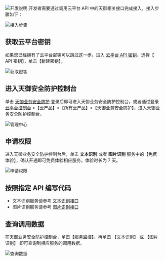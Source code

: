 ![开发说明](https://mc.qcloudimg.com/static/img/3469fbbb6107997a0ed38ab6ef2764cb/image.png)
开发者需要通过调用云平台 API 中的天御相关接口完成接入，接入步骤如下：

![接入步骤](https://mc.qcloudimg.com/static/img/dc0bc63f0da324c31e6bfa2e6d7a5ff9/image.png)

## 获取云平台密钥

如果您已经拥有了云平台密钥可以跳过这一步。进入 [云平台 API 密钥](http://console.tce.fsphere.cn/capi)，选择【 API 密钥】，单击【新建密钥】。

![获取密钥](https://mc.qcloudimg.com/static/img/fd83fe8c74b72782340dd0f765c72b0d/image.png)

## 进入天御安全防护控制台

单击 [天御业务安全防护](http://console.tce.fsphere.cn/tianyu/overview) 登录后即可进入天御业务安全防护控制台，或者通过登录 [云平台控制台](http://console.tce.fsphere.cn/) >【云产品】>【所有云产品】>【天御业务安全防护】，进入天御业务安全防护控制台。

![管理中心](https://mc.qcloudimg.com/static/img/a6b76768c2e6ff7eb7ba937a60509534/image.png)

## 申请权限

进入天御业务安全防护控制台后，单击 **文本识别** 或者 **图片识别** 服务中的【免费体验】，确认开通即可免费体验相应服务，体验时长为 7 天。

![申请权限](https://mc.qcloudimg.com/static/img/675b901afe9dc8e40b09c3819e481776/image.png)

## 按照指定 API 编写代码

-  文本识别服务请参考 [文本识别接口](http://tce.fsphere.cn/document/product/669/14414)
-  图片识别服务请参考 [图片识别接口](http://tce.fsphere.cn/document/product/669/14415)

## 查询调用数据

在天御业务安全防护控制台，单击【服务监控】，再单击 【文本识别】 或 【图片识别】 即可查询到相应服务的调用数据。

![查询数据](https://mc.qcloudimg.com/static/img/01a2cd5a3d3c22575ef7c892a51e87cc/image.png)
